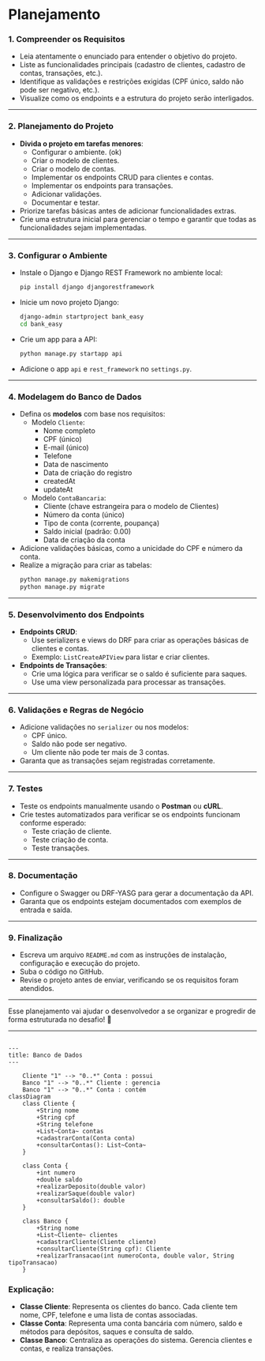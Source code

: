 # Planejamento

### **1. Compreender os Requisitos**
   - Leia atentamente o enunciado para entender o objetivo do projeto.
   - Liste as funcionalidades principais (cadastro de clientes, cadastro de contas, transações, etc.).
   - Identifique as validações e restrições exigidas (CPF único, saldo não pode ser negativo, etc.).
   - Visualize como os endpoints e a estrutura do projeto serão interligados.

---

### **2. Planejamento do Projeto**
   - **Divida o projeto em tarefas menores**:
     - Configurar o ambiente. (ok)
     - Criar o modelo de clientes.
     - Criar o modelo de contas.
     - Implementar os endpoints CRUD para clientes e contas.
     - Implementar os endpoints para transações.
     - Adicionar validações.
     - Documentar e testar.
   - Priorize tarefas básicas antes de adicionar funcionalidades extras.
   - Crie uma estrutura inicial para gerenciar o tempo e garantir que todas as funcionalidades sejam implementadas.

---

### **3. Configurar o Ambiente**
   - Instale o Django e Django REST Framework no ambiente local:
     ```bash
     pip install django djangorestframework
     ```
   - Inicie um novo projeto Django:
     ```bash
     django-admin startproject bank_easy
     cd bank_easy
     ```
   - Crie um app para a API:
     ```bash
     python manage.py startapp api
     ```
   - Adicione o app `api` e `rest_framework` no `settings.py`.

---

### **4. Modelagem do Banco de Dados**
   - Defina os **modelos** com base nos requisitos:
     - Modelo `Cliente`:
       - Nome completo
       - CPF (único)
       - E-mail (único)
       - Telefone
       - Data de nascimento
       - Data de criação do registro
       - createdAt
       - updateAt
     - Modelo `ContaBancaria`:
       - Cliente (chave estrangeira para o modelo de Clientes)
       - Número da conta (único)
       - Tipo de conta (corrente, poupança)
       - Saldo inicial (padrão: 0.00)
       - Data de criação da conta
   - Adicione validações básicas, como a unicidade do CPF e número da conta.
   - Realize a migração para criar as tabelas:
     ```bash
     python manage.py makemigrations
     python manage.py migrate
     ```

---

### **5. Desenvolvimento dos Endpoints**
   - **Endpoints CRUD**:
     - Use serializers e views do DRF para criar as operações básicas de clientes e contas.
     - Exemplo: `ListCreateAPIView` para listar e criar clientes.
   - **Endpoints de Transações**:
     - Crie uma lógica para verificar se o saldo é suficiente para saques.
     - Use uma view personalizada para processar as transações.

---

### **6. Validações e Regras de Negócio**
   - Adicione validações no `serializer` ou nos modelos:
     - CPF único.
     - Saldo não pode ser negativo.
     - Um cliente não pode ter mais de 3 contas.
   - Garanta que as transações sejam registradas corretamente.

---

### **7. Testes**
   - Teste os endpoints manualmente usando o **Postman** ou **cURL**.
   - Crie testes automatizados para verificar se os endpoints funcionam conforme esperado:
     - Teste criação de cliente.
     - Teste criação de conta.
     - Teste transações.

---

### **8. Documentação**
   - Configure o Swagger ou DRF-YASG para gerar a documentação da API.
   - Garanta que os endpoints estejam documentados com exemplos de entrada e saída.

---

### **9. Finalização**
   - Escreva um arquivo `README.md` com as instruções de instalação, configuração e execução do projeto.
   - Suba o código no GitHub.
   - Revise o projeto antes de enviar, verificando se os requisitos foram atendidos.

---

Esse planejamento vai ajudar o desenvolvedor a se organizar e progredir de forma estruturada no desafio! 🚀

---

```mermaid

---
title: Banco de Dados
---

    Cliente "1" --> "0..*" Conta : possui
    Banco "1" --> "0..*" Cliente : gerencia
    Banco "1" --> "0..*" Conta : contém
classDiagram
    class Cliente {
        +String nome
        +String cpf
        +String telefone
        +List~Conta~ contas
        +cadastrarConta(Conta conta)
        +consultarContas(): List~Conta~
    }

    class Conta {
        +int numero
        +double saldo
        +realizarDeposito(double valor)
        +realizarSaque(double valor)
        +consultarSaldo(): double
    }

    class Banco {
        +String nome
        +List~Cliente~ clientes
        +cadastrarCliente(Cliente cliente)
        +consultarCliente(String cpf): Cliente
        +realizarTransacao(int numeroConta, double valor, String tipoTransacao)
    }
```

### Explicação:
- **Classe Cliente**: Representa os clientes do banco. Cada cliente tem nome, CPF, telefone e uma lista de contas associadas.
- **Classe Conta**: Representa uma conta bancária com número, saldo e métodos para depósitos, saques e consulta de saldo.
- **Classe Banco**: Centraliza as operações do sistema. Gerencia clientes e contas, e realiza transações.